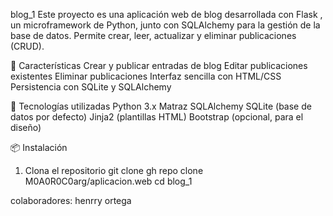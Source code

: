 blog_1
Este proyecto es una aplicación web de blog desarrollada con Flask , un microframework de Python, junto con SQLAlchemy para la gestión de la base de datos. Permite crear, leer, actualizar y eliminar publicaciones (CRUD).

🚀 Características
Crear y publicar entradas de blog
Editar publicaciones existentes
Eliminar publicaciones
Interfaz sencilla con HTML/CSS
Persistencia con SQLite y SQLAlchemy



🧰 Tecnologías utilizadas
Python 3.x
Matraz
SQLAlchemy
SQLite (base de datos por defecto)
Jinja2 (plantillas HTML)
Bootstrap (opcional, para el diseño)




📦 Instalación
1. Clona el repositorio
git clone gh repo clone M0A0R0C0arg/aplicacion.web
cd blog_1

colaboradores: henrry ortega
